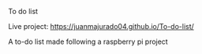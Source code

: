 To do list 

Live project: https://juanmajurado04.github.io/To-do-list/

A to-do list made following a raspberry pi project
